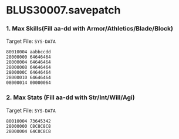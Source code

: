 # BLUS30007.savepatch

### 1. Max Skills(Fill aa-dd with Armor/Athletics/Blade/Block)

Target File: `SYS-DATA`

```
80010004 aabbccdd
28000000 64646464
28000004 64646464
28000008 64646464
2800000C 64646464
28000010 64646464
08000014 00000064
```

### 2. Max Stats (Fill aa-dd with Str/Int/Will/Agi)

Target File: `SYS-DATA`

```
80010004 73645342
28000000 C8C8C8C8
28000004 64C8C8C8
```

